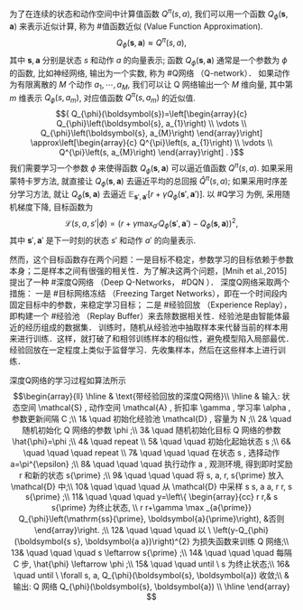 为了在连续的状态和动作空间中计算值函数 ${Q^{\pi}(s, a)}$, 我们可以用一个函数 ${Q_{\phi}(\boldsymbol{s}, \boldsymbol{a})}$ 来表示近似计算, 称为 #值函数近似 (Value Function Approximation). $${ Q_{\phi}(\boldsymbol{s}, \boldsymbol{a}) \approx Q^{\pi}(s, a), }$$ 其中 ${\boldsymbol{s}, \boldsymbol{a}}$ 分别是状态 ${s}$ 和动作 ${a}$ 的向量表示; 函数 ${Q_{\phi}(\boldsymbol{s}, \boldsymbol{a})}$ 通常是一个参数为 ${\phi}$ 的函数, 比如神经网络, 输出为一个实数, 称为 #Q网络 （Q-network）．
如果动作为有限离散的 ${M}$ 个动作 ${a_{1}, \cdots, a_{M}}$, 我们可以让 ${\mathrm{Q}}$ 网络输出一个 ${M}$ 维向量, 其中第 ${m}$ 维表示 ${Q_{\phi}\left(s, a_{m}\right)}$, 对应值函数 ${Q^{\pi}\left(s, a_{m}\right)}$ 的近似值. $${ Q_{\phi}(\boldsymbol{s})=\left[\begin{array}{c} Q_{\phi}\left(\boldsymbol{s}, a_{1}\right) \\ \vdots \\ Q_{\phi}\left(\boldsymbol{s}, a_{M}\right) \end{array}\right] \approx\left[\begin{array}{c} Q^{\pi}\left(s, a_{1}\right) \\ \vdots \\ Q^{\pi}\left(s, a_{M}\right) \end{array}\right] . }$$我们需要学习一个参数 ${\phi}$ 来使得函数 ${Q_{\phi}(\boldsymbol{s}, \boldsymbol{a})}$ 可以逼近值函数 ${Q^{\pi}(s, a)}$. 
如果采用蒙特卡罗方法, 就直接让 ${Q_{\phi}(\boldsymbol{s}, \boldsymbol{a})}$ 去逼近平均的总回报 ${\hat{Q}^{\pi}(s, a)}$; 
如果采用时序差分学习方法, 就让 ${Q_{\phi}(\boldsymbol{s}, \boldsymbol{a})}$ 去逼近 ${\mathbb{E}_{\boldsymbol{s}{\prime}, \boldsymbol{a}{\prime}}\left[r+\gamma Q_{\phi}\left(\boldsymbol{s}{\prime}, \boldsymbol{a}{\prime}\right)\right]}$. 
以 #Q学习 为例, 采用随机梯度下降, 目标函数为 $${ \mathcal{L}\left(s, a, s{\prime} | \phi\right)=\left(r+\gamma \max _{a{\prime}} Q_{\phi}\left(\boldsymbol{s}{\prime}, \boldsymbol{a}{\prime}\right)-Q_{\phi}(\boldsymbol{s}, \boldsymbol{a})\right)^{2}, }$$ 其中 ${\boldsymbol{s}{\prime}, \boldsymbol{a}{\prime}}$ 是下一时刻的状态 ${s{\prime}}$ 和动作 ${a{\prime}}$ 的向量表示.

然而，这个目标函数存在两个问题：一是目标不稳定，参数学习的目标依赖于参数本身；二是样本之间有很强的相关性．为了解决这两个问题，[Mnih et al.,2015] 提出了一种 #深度Q网络 （Deep Q-Networks， #DQN ）．
深度Q网络采取两个措施：
一是 #目标网络冻结 （Freezing Target Networks），即在一个时间段内固定目标中的参数，来稳定学习目标；
二是 #经验回放 （Experience Replay），即构建一个 #经验池 （Replay Buffer）来去除数据相关性．经验池是由智能体最近的经历组成的数据集．
训练时，随机从经验池中抽取样本来代替当前的样本用来进行训练．这样，就打破了和相邻训练样本的相似性，避免模型陷入局部最优．经验回放在一定程度上类似于监督学习．先收集样本，然后在这些样本上进行训练．

深度Q网络的学习过程如算法所示
$$\begin{array}{ll} 
\hline 
& \text{带经验回放的深度Q网络}\\
\hline 
& 输入: 状态空间 \mathcal{S} , 动作空间 \mathcal{A} , 折扣率 \gamma , 学习率 \alpha , 参数更新间隔 C ;\\
1& \quad 初始化经验池 \mathcal{D} , 容量为 N ;\\
2& \quad 随机初始化 Q 网络的参数 \phi ;\\
3& \quad 随机初始化目标 Q 网络的参数 \hat{\phi}=\phi ;\\
4& \quad repeat \\
5& \quad \quad 初始化起始状态 s ;\\
6& \quad \quad \quad repeat \\
7& \quad \quad \quad 在状态 s , 选择动作 a=\pi^{\epsilon} ;\\
8& \quad \quad \quad 执行动作 a , 观测环境, 得到即时奖励 r 和新的状态 s{\prime} ;\\
9& \quad \quad \quad 将 s, a, r, s{\prime} 放入 \mathcal{D} 中;\\
10& \quad \quad \quad 从 \mathcal{D} 中采样 s s, a a, r r, s s{\prime} ;\\
11& \quad \quad \quad y=\left\{
	\begin{array}{cc}
	r r,& s s{\prime} 为终止状态, \\ 
	r r+\gamma \max _{a{\prime}} Q_{\phi}\left(\mathrm{ss}{\prime}, \boldsymbol{a}{\prime}\right), &否则 
	\end{array}\right. ;\\
12& \quad \quad \quad 以 \  \left(y-Q_{\phi}(\boldsymbol{s s}, \boldsymbol{a a})\right)^{2} 为损失函数来训练 Q 网络;\\
13& \quad \quad \quad s \leftarrow s{\prime} ;\\
14& \quad \quad \quad 每隔 C 步, \hat{\phi} \leftarrow \phi ;\\
15& \quad \quad until \  s 为终止状态;\\
16& \quad until \  \forall s, a, Q_{\phi}(\boldsymbol{s}, \boldsymbol{a}) 收敛;\\
& 输出: Q 网络 Q_{\phi}(\boldsymbol{s}, \boldsymbol{a}) \\
\hline 
\end{array}
$$


